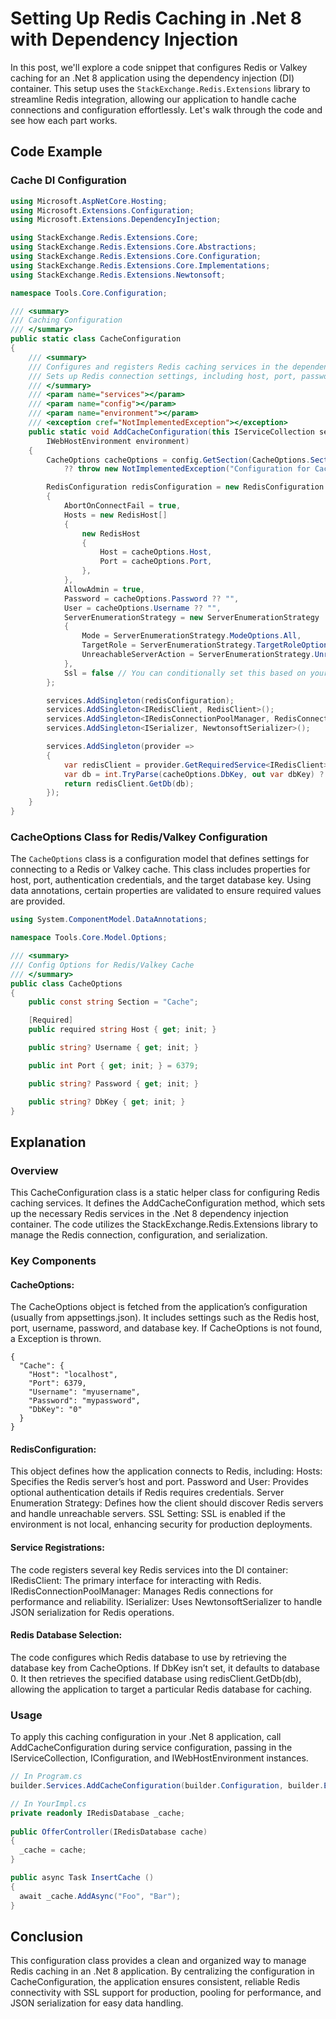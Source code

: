 # Setting Up Redis Caching in .Net 8 with Dependency Injection

In this post, we'll explore a code snippet that configures Redis or Valkey caching for an .Net 8 application using the dependency injection (DI) container. This setup uses the `StackExchange.Redis.Extensions` library to streamline Redis integration, allowing our application to handle cache connections and configuration effortlessly. Let's walk through the code and see how each part works.

## Code Example
### Cache DI Configuration
```csharp
using Microsoft.AspNetCore.Hosting;
using Microsoft.Extensions.Configuration;
using Microsoft.Extensions.DependencyInjection;

using StackExchange.Redis.Extensions.Core;
using StackExchange.Redis.Extensions.Core.Abstractions;
using StackExchange.Redis.Extensions.Core.Configuration;
using StackExchange.Redis.Extensions.Core.Implementations;
using StackExchange.Redis.Extensions.Newtonsoft;

namespace Tools.Core.Configuration;

/// <summary>
/// Caching Configuration
/// </summary>
public static class CacheConfiguration
{
    /// <summary>
    /// Configures and registers Redis caching services in the dependency injection container.
    /// Sets up Redis connection settings, including host, port, password, and various connection parameters.
    /// </summary>
    /// <param name="services"></param>
    /// <param name="config"></param>
    /// <param name="environment"></param>
    /// <exception cref="NotImplementedException"></exception>
    public static void AddCacheConfiguration(this IServiceCollection services, IConfiguration config,
        IWebHostEnvironment environment)
    {
        CacheOptions cacheOptions = config.GetSection(CacheOptions.Section).Get<CacheOptions>() 
            ?? throw new NotImplementedException("Configuration for Cache Not Found");

        RedisConfiguration redisConfiguration = new RedisConfiguration
        {
            AbortOnConnectFail = true,
            Hosts = new RedisHost[]
            {
                new RedisHost
                {
                    Host = cacheOptions.Host,
                    Port = cacheOptions.Port,
                },
            },
            AllowAdmin = true,
            Password = cacheOptions.Password ?? "",
            User = cacheOptions.Username ?? "",
            ServerEnumerationStrategy = new ServerEnumerationStrategy
            {
                Mode = ServerEnumerationStrategy.ModeOptions.All,
                TargetRole = ServerEnumerationStrategy.TargetRoleOptions.Any,
                UnreachableServerAction = ServerEnumerationStrategy.UnreachableServerActionOptions.Throw,
            },
            Ssl = false // You can conditionally set this based on your environments
        };

        services.AddSingleton(redisConfiguration);
        services.AddSingleton<IRedisClient, RedisClient>();
        services.AddSingleton<IRedisConnectionPoolManager, RedisConnectionPoolManager>();
        services.AddSingleton<ISerializer, NewtonsoftSerializer>();

        services.AddSingleton(provider =>
        {
            var redisClient = provider.GetRequiredService<IRedisClient>();
            var db = int.TryParse(cacheOptions.DbKey, out var dbKey) ? dbKey : 0;
            return redisClient.GetDb(db);
        });
    }
}
```

### CacheOptions Class for Redis/Valkey Configuration

The `CacheOptions` class is a configuration model that defines settings for connecting to a Redis or Valkey cache. This class includes properties for host, port, authentication credentials, and the target database key. Using data annotations, certain properties are validated to ensure required values are provided.

```csharp
using System.ComponentModel.DataAnnotations;

namespace Tools.Core.Model.Options;

/// <summary>
/// Config Options for Redis/Valkey Cache
/// </summary>
public class CacheOptions
{
    public const string Section = "Cache";

    [Required]
    public required string Host { get; init; }

    public string? Username { get; init; }

    public int Port { get; init; } = 6379;

    public string? Password { get; init; }

    public string? DbKey { get; init; }
}
```
## Explanation
### Overview
This CacheConfiguration class is a static helper class for configuring Redis caching services. It defines the AddCacheConfiguration method, which sets up the necessary Redis services in the .Net 8 dependency injection container. The code utilizes the StackExchange.Redis.Extensions library to manage the Redis connection, configuration, and serialization.

### Key Components

#### CacheOptions:

The CacheOptions object is fetched from the application’s configuration (usually from appsettings.json). It includes settings such as the Redis host, port, username, password, and database key.
If CacheOptions is not found, a Exception is thrown.

```
{
  "Cache": {
    "Host": "localhost",
    "Port": 6379,
    "Username": "myusername",
    "Password": "mypassword",
    "DbKey": "0"
  }
}
```

#### RedisConfiguration:

This object defines how the application connects to Redis, including:
Hosts: Specifies the Redis server’s host and port.
Password and User: Provides optional authentication details if Redis requires credentials.
Server Enumeration Strategy: Defines how the client should discover Redis servers and handle unreachable servers.
SSL Setting: SSL is enabled if the environment is not local, enhancing security for production deployments.

#### Service Registrations:

The code registers several key Redis services into the DI container:
IRedisClient: The primary interface for interacting with Redis.
IRedisConnectionPoolManager: Manages Redis connections for performance and reliability.
ISerializer: Uses NewtonsoftSerializer to handle JSON serialization for Redis operations.

#### Redis Database Selection:

The code configures which Redis database to use by retrieving the database key from CacheOptions. If DbKey isn’t set, it defaults to database 0.
It then retrieves the specified database using redisClient.GetDb(db), allowing the application to target a particular Redis database for caching.

### Usage
To apply this caching configuration in your .Net 8 application, call AddCacheConfiguration during service configuration, passing in the IServiceCollection, IConfiguration, and IWebHostEnvironment instances.

```csharp
// In Program.cs
builder.Services.AddCacheConfiguration(builder.Configuration, builder.Environment);
```
```csharp
// In YourImpl.cs
private readonly IRedisDatabase _cache;
    
public OfferController(IRedisDatabase cache)
{
  _cache = cache;
}

public async Task InsertCache ()
{
  await _cache.AddAsync("Foo", "Bar");
}
```

## Conclusion
This configuration class provides a clean and organized way to manage Redis caching in an .Net 8 application. By centralizing the configuration in CacheConfiguration, the application ensures consistent, reliable Redis connectivity with SSL support for production, pooling for performance, and JSON serialization for easy data handling.
